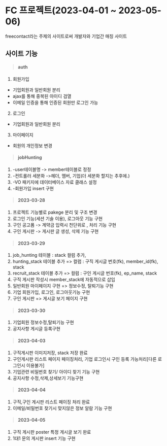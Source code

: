 # FC 프로젝트(2023-04-01 ~ 2023-05-06)
freecontact라는 주제의 사이트로써 개발자와 기업간 매칭 사이트


## 사이트 기능
> #### auth
1. 회원가입
 - 기업회원과 일반회원 분리
 - ajax를 통해 중복된 아이디 검열
 - 이메일 인증을 통해 인증된 회원만 로그인 가능
2. 로그인
 - 기업회원과 일반회원 분리
3. 마이페이지
 - 회원의 개인정보 변경

> #### jobHunting
1. -user테이블명 -> member테이블로 정정 
2. -컨트롤러 세분화 ->헤더, 멤버, 기업(더 세분화 할지는 추후에.)
3. -VO 패키지에 데이터베이스 자료 클래스 설정
4. -회원가입 insert 구현

> #### 2023-03-28
1. 프로젝트 기능별로 pakege 분리 및 구조 변경
2. 로그인 기능(세션 기술 이용), 로그아웃 기능 구현
3. 구인 공고폼 -> 계약금 입력시 천단위로 , 처리 기능 구현
4. 구인 게시판 -> 게시판 글 생성, 삭제 기능 구현

> #### 2023-03-29
1. job_hunting 테이블 : stack 컬럼 추가,
2. hunting_stack 테이블 추가 => 컬럼 : 구직 게시글 번호(fk), member_id(fk), stack
3. recruit_stack 테이블 추가 => 컬럼 : 구인 게시글 번호(fk), ep_name, stack
4. 구직 게시판 작성시 member_stack에 자동적으로 삽입
5. 일반회원 마이페이지 구현 => 정보수정, 탈퇴기능 구현
6. 기업 회원가입, 로그인, 로그아웃기능 구현  
7. 구인 게시판 => 게시글 보기 페이지 구현

> #### 2023-03-30
1. 기업회원 정보수정,탈퇴기능 구현
2. 공지사항 게시글 등록구현

> #### 2023-04-03
1. 구직게시판 이미지저장, stack 저장 완료
2. 구인게시판 리스트 페이지 페이징처리, 기업 로그인시 구인 등록 가능처리[다른 로그인시 이용불가]
3. 기업관련 비밀번호 찾기/ 아이디 찾기 기능 구현
4. 공지사항 수정,삭제,상세보기 기능구현

> #### 2023-04-04
1. 구직,구인 게시판 리스트 페이징 처리 완료
2. 이메일/비밀번호 찾기시 맞지않은 정보 알람 기능 구현

> #### 2023-04-05
1. 구직 게시판 poster 특정 게시글 보기 완료
2. 1대1 문의 게시판 insert 기능 구현
   
